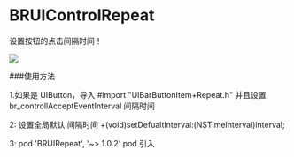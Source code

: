 # BRUIControlRepeat

设置按钮的点击间隔时间！


<img src="http://77g6dx.com1.z0.glb.clouddn.com/BRUIControlRepeatDemo.gif" />

###使用方法

1.如果是 UIButton，导入 #import "UIBarButtonItem+Repeat.h"  并且设置  br_controllAcceptEventInterval 间隔时间

2: 设置全局默认 间隔时间 +(void)setDefualtInterval:(NSTimeInterval)interval;

3: pod 'BRUIRepeat', '~> 1.0.2' pod 引入
